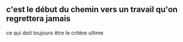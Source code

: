##  c'est le début du chemin vers un travail qu'on regrettera jamais

ce qui doit toujours être le critère ultime
